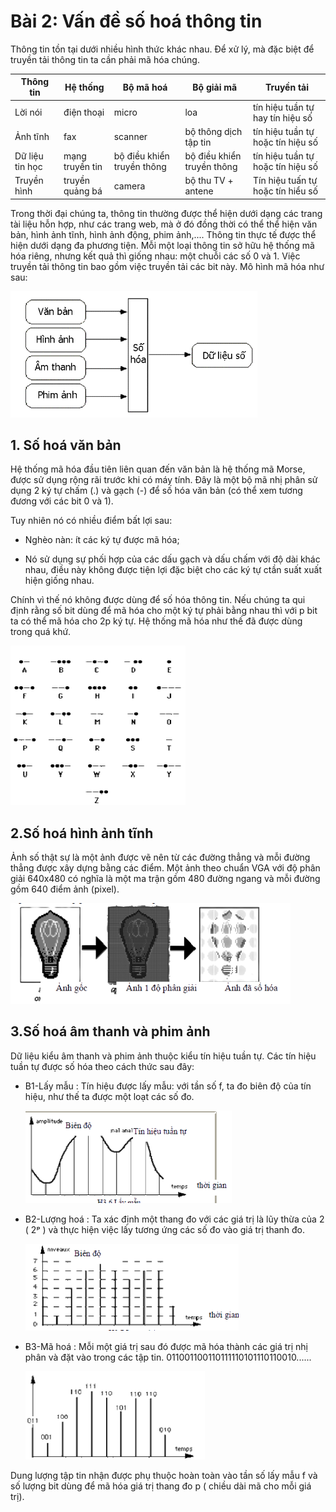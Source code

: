 # Bài 2: Vấn đề số hoá thông tin

Thông tin tồn tại dưới nhiều hình thức khác nhau. Để xử lý, mà đặc biệt để truyền tải thông tin ta cần phải mã hóa chúng.

| Thông tin       | Hệ thống        | Bộ mã hoá                  | Bộ giải mã                 | Truyền tải                        |
| --------------- | --------------- | -------------------------- | -------------------------- | --------------------------------- |
| Lời nói         | điện thoại      | micro                      | loa                        | tín hiệu tuần tự hay tín hiệu số  |
| Ảnh tĩnh        | fax             | scanner                    | bộ thông dịch tập tin      | tín hiệu tuần tự hoặc tín hiệu số |
| Dữ liệu tin học | mạng truyền tin | bộ điều khiển truyền thông | bộ điều khiển truyền thông | tín hiệu tuần tự hoặc tín hiệu số |
| Truyền hình     | truyền quảng bá | camera                     | bộ thu TV + antene         | Tín hiệu tuấn tự hoặc tín hiểu số |

Trong thời đại chúng ta, thông tin thường được thể hiện dưới dạng các trang tài liệu hỗn hợp, như các trang web, mà ở đó đồng thời có thể thể hiện văn bản, hình ảnh tĩnh, hình ảnh động, phim ảnh,.... Thông tin thực tế được thể hiện dưới dạng đa phương tiện. Mỗi một loại thông tin sở hữu hệ thống mã hóa riêng, nhưng kết quả thì giống nhau: một chuỗi các số 0 và 1. Việc truyền tải thông tin bao gồm việc truyền tải các bit này.
Mô hình mã hóa như sau:

<img title="" src="https://raw.githubusercontent.com/Zenfection/Image/master/2021/08/08-16-38-14-output-onlinepngtools.png" alt="output-onlinepngtools.png" width="395">

## 1. Số hoá văn bản

Hệ thống mã hóa đầu tiên liên quan đến văn bản là hệ thống mã Morse, được sử dụng rộng rãi trước khi có máy tính. Đây là một bộ mã nhị phân sử dụng 2 ký tự chấm (.) và gạch (-) để số hóa văn bản (có thể xem tương đương với các bit 0 và 1).

Tuy nhiên nó có nhiều điểm bất lợi sau:

- Nghèo nàn: ít các ký tự được mã hóa;

- Nó sử dụng sự phối hợp của các dấu gạch và dấu chấm với độ dài khác nhau, điều này không được tiện lợi đặc biệt cho các ký tự ctần suất xuất hiện giống nhau.

Chính vì thế nó không được dùng để số hóa thông tin.
Nếu chúng ta qui định rằng số bit dùng để mã hóa cho một ký tự phải bằng nhau thì với p bit ta có thể mã hóa cho 2p ký tự. Hệ thống mã hóa như thế đã được dùng trong quá khứ.

![123451sad.png](https://raw.githubusercontent.com/Zenfection/Image/master/2021/08/08-16-40-19-123451sad.png)

## 2.Số hoá hình ảnh tĩnh

Ảnh số thật sự là một ảnh được vẽ nên từ các đường thẳng và mỗi đường thẳng được xây dựng bằng các điểm. Một ảnh theo chuẩn VGA với độ phân giải 640x480 có nghĩa là một ma trận gồm 480 đường ngang và mỗi đường gồm 640 điểm ảnh (pixel).

<img title="" src="https://raw.githubusercontent.com/Zenfection/Image/master/2021/08/08-16-41-21-download__1_-removebg-preview.png" alt="download__1_-removebg-preview.png" width="448">

## 3.Số hoá âm thanh và phim ảnh

Dữ liệu kiểu âm thanh và phim ảnh thuộc kiểu tín hiệu tuần tự. Các tín hiệu tuần tự được số hóa theo cách thức sau đây:

- B1-Lấy mẫu : Tín hiệu được lấy mẫu: với tần số f, ta đo biên độ của tín hiệu, như thế ta được một loạt các số đo.
  
  <img title="" src="https://raw.githubusercontent.com/Zenfection/Image/master/2021/08/08-16-44-28-123asdas12.png" alt="123asdas12.png" width="330">

- B2-Lượng hoá : Ta xác định một thang đo với các giá trị là lũy thừa của 2 ( 2ᵖ ) và thực hiện việc lấy tương ứng các số đo vào giá trị thanh đo.
  
  <img title="" src="https://raw.githubusercontent.com/Zenfection/Image/master/2021/08/08-16-45-12-asd21.png" alt="asd21.png" width="341">

- B3-Mã hoá : Mỗi một giá trị sau đó được mã hóa thành các giá trị nhị phân và đặt vào trong các tập tin.
  011001100110111110101110110010......
  
  <img src="https://raw.githubusercontent.com/Zenfection/Image/master/2021/08/08-16-45-58-dsadqwe.png" title="" alt="dsadqwe.png" width="287">

Dung lượng tập tin nhận được phụ thuộc hoàn toàn vào tần số lấy mẫu f và số lượng bit dùng để mã hóa giá trị thang đo p ( chiều dài mã cho mỗi giá trị).
